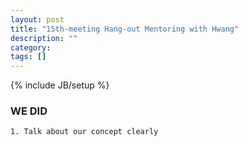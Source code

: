 ```yaml
---
layout: post
title: "15th-meeting Hang-out Mentoring with Hwang"
description: ""
category: 
tags: []
---
```

{% include JB/setup %}
### WE DID
	1. Talk about our concept clearly
